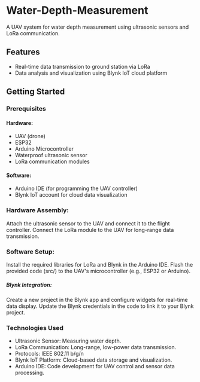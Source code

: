 # Water-Depth-Measurement

A UAV system for water depth measurement using ultrasonic sensors and LoRa communication.

## Features
- Real-time data transmission to ground station via LoRa
- Data analysis and visualization using Blynk IoT cloud platform

## Getting Started
### Prerequisites
#### Hardware:
- UAV (drone)
- ESP32
- Arduino Microcontroller
- Waterproof ultrasonic sensor
- LoRa communication modules

#### Software:
- Arduino IDE (for programming the UAV controller)
- Blynk IoT account for cloud data visualization

### Hardware Assembly:

Attach the ultrasonic sensor to the UAV and connect it to the flight controller.
Connect the LoRa module to the UAV for long-range data transmission.

### Software Setup:

Install the required libraries for LoRa and Blynk in the Arduino IDE.
Flash the provided code (src/) to the UAV's microcontroller (e.g., ESP32 or Arduino).
##### Blynk Integration:
Create a new project in the Blynk app and configure widgets for real-time data display.
Update the Blynk credentials in the code to link it to your Blynk project.


### Technologies Used
- Ultrasonic Sensor: Measuring water depth.
- LoRa Communication: Long-range, low-power data transmission.
- Protocols: IEEE 802.11 b/g/n 
- Blynk IoT Platform: Cloud-based data storage and visualization.
- Arduino IDE: Code development for UAV control and sensor data processing.
